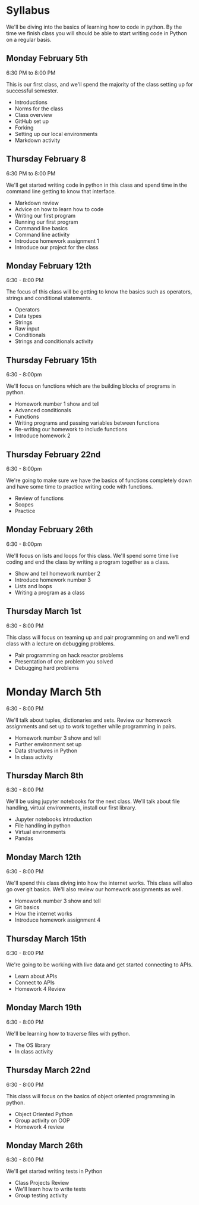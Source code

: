 # Syllabus

We'll be diving into the basics of learning how to code in python. By the time we finish class you will should be able to start writing code in Python on a regular basis.

## Monday February 5th
6:30 PM to 8:00 PM

This is our first class, and we'll spend the majority of the class setting up for successful semester.

- Introductions
- Norms for the class
- Class overview
- GitHub set up
- Forking
- Setting up our local environments
- Markdown activity

## Thursday February 8
6:30 PM to 8:00 PM

We'll get started writing code in python in this class and spend time in the command line getting to know that interface.

- Markdown review
- Advice on how to learn how to code
- Writing our first program
- Running our first program
- Command line basics
- Command line activity
- Introduce homework assignment 1
- Introduce our project for the class

## Monday February 12th
6:30 - 8:00 PM

The focus of this class will be getting to know the basics such as operators, strings and conditional statements.

- Operators
- Data types
- Strings
- Raw input
- Conditionals
- Strings and conditionals activity

## Thursday February 15th
6:30 - 8:00pm

We'll focus on functions which are the building blocks of programs in python.

- Homework number 1 show and tell
- Advanced conditionals
- Functions
- Writing programs and passing variables between functions
- Re-writing our homework to include functions
- Introduce homework 2

## Thursday February 22nd
6:30 - 8:00pm

We're going to make sure we have the basics of functions completely down and have some time to practice writing code with functions.

- Review of functions
- Scopes
- Practice

## Monday February 26th
6:30 - 8:00pm

We'll focus on lists and loops for this class. We'll spend some time live coding and end the class by writing a program together as a class.

- Show and tell homework number 2
- Introduce homework number 3
- Lists and loops
- Writing a program as a class

## Thursday March 1st
6:30 - 8:00 PM

This class will focus on teaming up and pair programming on and we'll end class with a lecture on debugging problems.

- Pair programming on hack reactor problems
- Presentation of one problem you solved
- Debugging hard problems

# Monday March 5th
6:30 - 8:00 PM

We'll talk about tuples, dictionaries and sets. Review our homework assignments and set up to work together while programming in pairs.

- Homework number 3 show and tell
- Further environment set up
- Data structures in Python
- In class activity

## Thursday March 8th
6:30 - 8:00 PM

We'll be using jupyter notebooks for the next class. We'll talk about file handling, virtual environments, install our first library.

- Jupyter notebooks introduction
- File handling in python
- Virtual environments
- Pandas

## Monday March 12th
6:30 - 8:00 PM

We'll spend this class diving into how the internet works. This class will also go over git basics. We'll also review our homework assignments as well.

- Homework number 3 show and tell
- Git basics
- How the internet works
- Introduce homework assignment 4


## Thursday March 15th
6:30 - 8:00 PM

We're going to be working with live data and get started connecting to APIs.

- Learn about APIs
- Connect to APIs
- Homework 4 Review

## Monday March 19th
6:30 - 8:00 PM

We'll be learning how to traverse files with python.

- The OS library
- In class activity

## Thursday March 22nd
6:30 - 8:00 PM

This class will focus on the basics of object oriented programming in python.

- Object Oriented Python
- Group activity on OOP
- Homework 4 review

## Monday March 26th
6:30 - 8:00 PM

We'll get started writing tests in Python

- Class Projects Review
- We'll learn how to write tests
- Group testing activity
